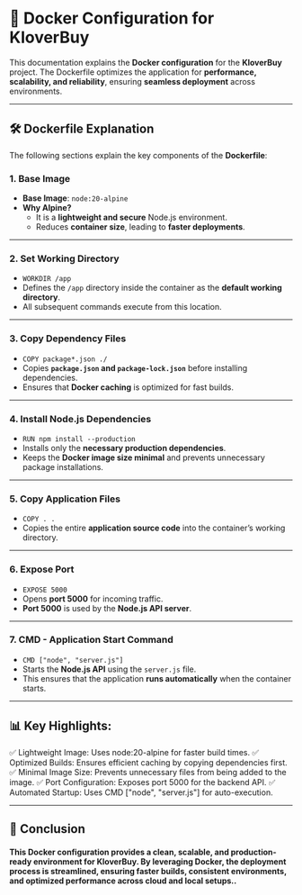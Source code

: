 # 🐳 Docker Configuration for KloverBuy  

This documentation explains the **Docker configuration** for the **KloverBuy** project. The Dockerfile optimizes the application for **performance, scalability, and reliability**, ensuring **seamless deployment** across environments.

---

## 🛠️ **Dockerfile Explanation**  

The following sections explain the key components of the **Dockerfile**:

### **1. Base Image**  
- **Base Image**: `node:20-alpine`  
- **Why Alpine?**  
  - It is a **lightweight and secure** Node.js environment.
  - Reduces **container size**, leading to **faster deployments**.

---

### **2. Set Working Directory**  
- `WORKDIR /app`  
- Defines the `/app` directory inside the container as the **default working directory**.
- All subsequent commands execute from this location.

---

### **3. Copy Dependency Files**  
- `COPY package*.json ./`  
- Copies **`package.json` and `package-lock.json`** before installing dependencies.
- Ensures that **Docker caching** is optimized for fast builds.

---

### **4. Install Node.js Dependencies**  
- `RUN npm install --production`  
- Installs only the **necessary production dependencies**.
- Keeps the **Docker image size minimal** and prevents unnecessary package installations.

---

### **5. Copy Application Files**  
- `COPY . .`  
- Copies the entire **application source code** into the container’s working directory.

---

### **6. Expose Port**  
- `EXPOSE 5000`  
- Opens **port 5000** for incoming traffic.
- **Port 5000** is used by the **Node.js API server**.

---

### **7. CMD - Application Start Command**  
- `CMD ["node", "server.js"]`  
- Starts the **Node.js API** using the `server.js` file.
- This ensures that the application **runs automatically** when the container starts.

---

## 📊 **Key Highlights:**
✅ Lightweight Image: Uses node:20-alpine for faster build times.
✅ Optimized Builds: Ensures efficient caching by copying dependencies first.
✅ Minimal Image Size: Prevents unnecessary files from being added to the image.
✅ Port Configuration: Exposes port 5000 for the backend API.
✅ Automated Startup: Uses CMD ["node", "server.js"] for auto-execution.

---

## 🏁 **Conclusion**
#### This Docker configuration provides a clean, scalable, and production-ready environment for KloverBuy. By leveraging Docker, the deployment process is streamlined, ensuring faster builds, consistent environments, and optimized performance across cloud and local setups..

